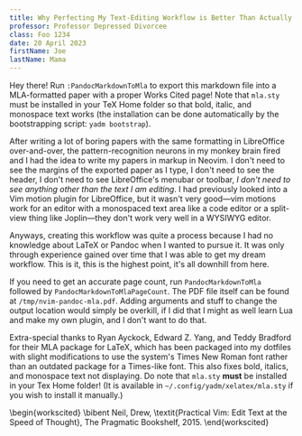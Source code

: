 ```yaml
---
title: Why Perfecting My Text-Editing Workflow is Better Than Actually Writing Anything
professor: Professor Depressed Divorcee
class: Foo 1234
date: 20 April 2023
firstName: Joe
lastName: Mama
---
```


Hey there! Run `:PandocMarkdownToMla` to export this markdown file into a MLA-formatted paper with a proper Works Cited page! Note that `mla.sty` must be installed in your TeX Home folder so that bold, italic, and monospace text works (the installation can be done automatically by the bootstrapping script: `yadm bootstrap`).

After writing a lot of boring papers with the same formatting in LibreOffice over-and-over, the pattern-recognition neurons in my monkey brain fired and I had the idea to write my papers in markup in Neovim. I don't need to see the margins of the exported paper as I type, I don't need to see the header, I don't need to see LibreOffice's menubar or toolbar, *I don't need to see anything other than the text I am editing*. I had previously looked into a Vim motion plugin for LibreOffice, but it wasn't very good—vim motions work for an editor with a monospaced text area like a code editor or a split-view thing like Joplin—they don't work very well in a WYSIWYG editor.

Anyways, creating this workflow was quite a process because I had no knowledge about LaTeX or Pandoc when I wanted to pursue it. It was only through experience gained over time that I was able to get my dream workflow. This is it, this is the highest point, it's all downhill from here.

If you need to get an accurate page count, run `PandocMarkdownToMla` followed by `PandocMarkdownToMlaPageCount`. The PDF file itself can be found at `/tmp/nvim-pandoc-mla.pdf`. Adding arguments and stuff to change the output location would simply be overkill, if I did that I might as well learn Lua and make my own plugin, and I don't want to do that.

Extra-special thanks to Ryan Ayckock, Edward Z. Yang, and Teddy Bradford for their MLA package for LaTeX, which has been packaged into my dotfiles with slight modifications to use the system's Times New Roman font rather than an outdated package for a Times-like font. This also fixes bold, italics, and monospace text not displaying. Do note that `mla.sty` **must** be installed in your Tex Home folder! (It is available in `~/.config/yadm/xelatex/mla.sty` if you wish to install it manually.)

\begin{workscited}
	\bibent
	Neil, Drew, \textit{Practical Vim: Edit Text at the Speed of Thought}, The Pragmatic Bookshelf, 2015.
\end{workscited}
